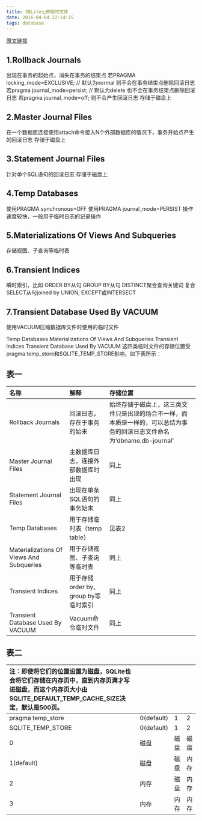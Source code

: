 ```yaml
---
title: SQLite七种临时文件
date: 2016-04-04 22:14:15
tags: database
---
```


[原文链接](http://www.cnblogs.com/liangxiaxu/archive/2013/02/08/2909236.html)

## 1.Rollback Journals

出现在事务的起始点，消失在事务的结束点
若PRAGMA locking_mode=EXCLUSIVE; // 默认为normal
则不会在事务结束点删除回滚日志
若pragma journal_mode=persist; // 默认为delete
也不会在事务结束点删除回滚日志
若pragma journal_mode=off;
则不会产生回滚日志
存储于磁盘上

## 2.Master Journal Files

在一个数据库连接使用attach命令接入N个外部数据库的情况下，事务开始点产生的回滚日志
存储于磁盘上

## 3.Statement Journal Files
针对单个SQL语句的回滚日志
存储于磁盘上

## 4.Temp Databases

使用PRAGMA synchronous=OFF
使用PRAGMA journal_mode=PERSIST
操作速度较快，一般用于临时日志的记录操作

## 5.Materializations Of Views And Subqueries

存储视图、子查询等临时表

## 6.Transient Indices

瞬时索引，比如
ORDER BY从句
GROUP BY从句
DISTINCT聚合查询关键词
复合SELECT从句joined by UNION, EXCEPT或INTERSECT

## 7.Transient Database Used By VACUUM

使用VACUUM压缩数据库文件时使用的临时文件

Temp Databases
Materializations Of Views And Subqueries
Transient Indices
Transient Database Used By VACUUM
这四类临时文件的存储位置受pragma temp_store和SQLITE_TEMP_STORE影响，如下表所示：

## 表一
|名称|解释|存储位置|
|:----------------------|:---------------------|:-|
|Rollback Journals|回滚日志，存在于事务的始末|始终存储于磁盘上，这三类文件只是出现的场合不一样，而本质是一样的，可以总结为事务的回滚日志文件命名为’dbname.db-journal’|
|Master Journal Files|主数据库日志，连接外部数据库时出现|同上|
|Statement Journal Files|出现在单条SQL语句的事务始末|同上|
|Temp Databases|用于存储临时表（temp table）|见表2|
|Materializations Of Views And Subqueries|用于存储视图、子查询等临时表|同上|
|Transient Indices|用于存储order by、group by等临时索引|同上|
|Transient Database Used By VACUUM|Vacuum命令临时文件|同上|

## 表二
|注：即使将它们的位置设置为磁盘，SQLite也会将它们存储在内存页中，直到内存页满才写进磁盘，而这个内存页大小由SQLITE_DEFAULT_TEMP_CACHE_SIZE决定，默认是500页。||||
|:----------------|:---------|:-|:-|
|pragma temp_store|0(default)|1 |2 |
|SQLITE_TEMP_STORE|0(default)|1 |2 |
|0                |磁盘|磁盘|磁盘|
|1(default)       |磁盘|磁盘|内存|
|2                |内存|磁盘|内存|
|3                |内存|内存|内存|

